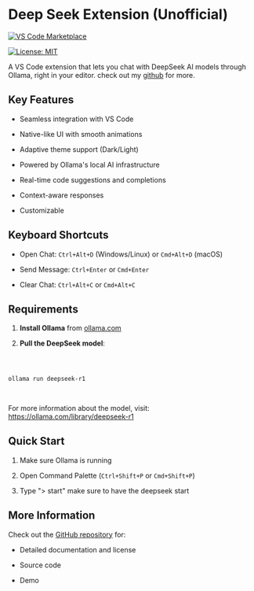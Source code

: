 
# Deep Seek Extension (Unofficial)

  

[![VS Code Marketplace](https://img.shields.io/visual-studio-marketplace/v/aryansrao.deekseek-extension)](https://marketplace.visualstudio.com/items?itemName=aryansrao.deekseek-extension)

[![License: MIT](https://img.shields.io/badge/License-MIT-yellow.svg)](https://opensource.org/licenses/MIT)

  

A VS Code extension that lets you chat with DeepSeek AI models through Ollama, right in your editor. check out my [github](github.com/aryansrao) for more.

  

## Key Features

  

- Seamless integration with VS Code

- Native-like UI with smooth animations

- Adaptive theme support (Dark/Light)

- Powered by Ollama's local AI infrastructure

- Real-time code suggestions and completions

- Context-aware responses

- Customizable 

  

## Keyboard Shortcuts

  

- Open Chat: `Ctrl+Alt+D` (Windows/Linux) or `Cmd+Alt+D` (macOS)

- Send Message: `Ctrl+Enter` or `Cmd+Enter`

- Clear Chat: `Ctrl+Alt+C` or `Cmd+Alt+C`

  


## Requirements

  

1.  **Install Ollama** from [ollama.com](https://ollama.com)

2.  **Pull the DeepSeek model**:

```sh

  

ollama run deepseek-r1

  

```

For more information about the model, visit: https://ollama.com/library/deepseek-r1

  

## Quick Start

  

1. Make sure Ollama is running

2. Open Command Palette (`Ctrl+Shift+P` or `Cmd+Shift+P`)

3. Type "> start" make sure to have the deepseek start

  

## More Information

  

Check out the [GitHub repository](https://github.com/aryansrao/deepseek-extension) for:

  

- Detailed documentation and license

- Source code

- Demo